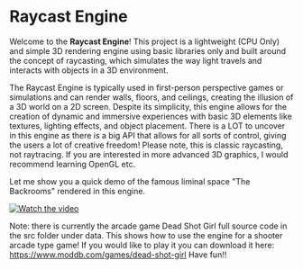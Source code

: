 # Raycast Engine

Welcome to the **Raycast Engine**! This project is a lightweight (CPU Only) and simple 3D rendering engine using basic libraries only and built around the concept of raycasting, which simulates the way light travels and interacts with objects in a 3D environment.

The Raycast Engine is typically used in first-person perspective games or simulations and can render walls, floors, and ceilings, creating the illusion of a 3D world on a 2D screen. Despite its simplicity, this engine allows for the creation of dynamic and immersive experiences with basic 3D elements like textures, lighting effects, and object placement. There is a LOT to uncover in this engine as there is a big API that allows for all sorts of control, giving the users a lot of creative freedom! Please note, this is classic raycasting, not raytracing. If you are interested in more advanced 3D graphics, I would recommend learning OpenGL etc.

Let me show you a quick demo of the famous liminal space "The Backrooms" rendered in this engine.

[![Watch the video](https://img.youtube.com/vi/9v8R9GMLWoM/0.jpg)](https://youtu.be/9v8R9GMLWoM)

Note: there is currently the arcade game Dead Shot Girl full source code in the src folder under data. This shows how to use the engine for a shooter arcade type game!
If you would like to play it you can download it here:
https://www.moddb.com/games/dead-shot-girl
Have fun!!